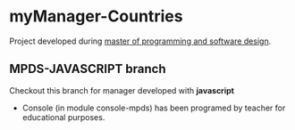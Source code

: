 # myManager-Countries
Project developed during [master of programming and software design](https://escuela.it/masters/master-programacion-diseno-software).

## MPDS-JAVASCRIPT branch
Checkout this branch for manager developed with **javascript**
- Console (in module console-mpds) has been programed by teacher for educational purposes.